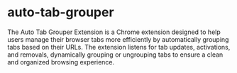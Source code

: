 # auto-tab-grouper
The Auto Tab Grouper Extension is a Chrome extension designed to help users manage their browser tabs more efficiently by automatically grouping tabs based on their URLs. The extension listens for tab updates, activations, and removals, dynamically grouping or ungrouping tabs to ensure a clean and organized browsing experience.
